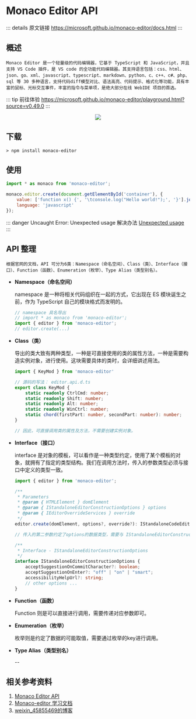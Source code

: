 # Monaco Editor API

::: details 原文链接
https://microsoft.github.io/monaco-editor/docs.html
:::

## 概述

    Monaco Editor 是一个轻量级的代码编辑器，它基于 TypeScript 和 JavaScript，并且支持 VS Code 插件，是 VS code 的全功能代码编辑器。其支持语言包括：css、html、json、go、xml、javascript、typescript、markdown、python、c、c++、c#、php、sql 等 30 多种语言，支持代码diff模型对比、语法高亮、代码提示、格式化等功能，具有丰富的鼠标、光标交互事件，丰富的指令与菜单项，是绝大部分在线 WebIDE 项目的首选。

::: tip 前往体验
https://microsoft.github.io/monaco-editor/playground.html?source=v0.49.0
:::

<p align="center">
    <img src='/public/assets/monaco.png' />
</p>

## 下载

```shell
> npm install monaco-editor
```

## 使用

```js
import * as monaco from 'monaco-editor';

monaco.editor.create(document.getElementById('container'), {
	value: ['function x() {', '\tconsole.log("Hello world!");', '}'].join('\n'),
	language: 'javascript'
});
```

::: danger Uncaught Error: Unexpected usage 解决办法
[Unexpected usage](/unexpected-usage.md)
:::

## API 整理

    根据官网的文档，API 可分为6类：Namespace（命名空间）、Class（类）、Interface（接口）、Function（函数）、Enumeration（枚举）、Type Alias（类型别名）。

- **Namespace（命名空间）**
  
    namespace 是一种将相关代码组织在一起的方式，它出现在 ES 模块诞生之前，作为 TypeScript 自己的模块格式而发明的。

    ```js
    // namespace 具名导出
    // import * as monaco from 'monaco-editor';
    import { editor } from 'monaco-editor';
    // editor.create(...)
    ```
   

- **Class（类）**

    导出的类大致有两种类型，一种是可直接使用的类的属性方法，一种是需要构造实例对象，进行使用。这块需要具体的类时，会详细讲述用法。

    ```ts
    import { KeyMod } from 'monaco-editor'

    // 源码的写法： editor.api.d.ts
    export class KeyMod {
        static readonly CtrlCmd: number;
        static readonly Shift: number;
        static readonly Alt: number;
        static readonly WinCtrl: number;
        static chord(firstPart: number, secondPart: number): number;
    }

    // 因此，可直接调用类的属性及方法，不需要创建实例对象。
    ```

- **Interface（接口）**

    interface 是对象的模板，可以看作是一种类型约定，使用了某个模板的对象，就拥有了指定的类型结构。我们在调用方法时，传入的参数类型必须与接口中定义的类型一致。
    
    ```ts
    import { editor } from 'monaco-editor';
  
    /**
     * Parameters
     * @param { HTMLElement } domElement
     * @param { IStandaloneEditorConstructionOptions } options
     * @param { IEditorOverrideServices } override
     */
    editor.create(domElement, options?, override?): IStandaloneCodeEditor

    // 传入的第二参数约定了options的数据类型，需要与 IStandaloneEditorConstructionOptions 保持一致
    
    /**
     * Interface - IStandaloneEditorConstructionOptions 
     */
    interface IStandaloneEditorConstructionOptions {
        acceptSuggestionOnCommitCharacter?: boolean;
        acceptSuggestionOnEnter?: "off" | "on" | "smart";
        accessibilityHelpUrl?: string;
        // other options ...
    }
    ```

- **Function（函数）**

    Function 则是可以直接进行调用，需要传递对应参数即可。

- **Enumeration（枚举）**

    枚举则是约定了数据的可能取值，需要通过枚举的key进行调用。

- **Type Alias（类型别名）**

    --


## 相关参考资料

1. [Monaco Editor API](https://microsoft.github.io/monaco-editor/docs.html)
2. [Monaco-editor 学习文档](https://aydk.site/)
3. [weixin_45855469的博客](https://blog.csdn.net/weixin_45855469/category_12613808.html)